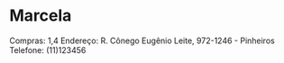 # Marcela

Compras: 1,4
Endereço: R. Cônego Eugênio Leite, 972-1246 - Pinheiros
Telefone: (11)123456